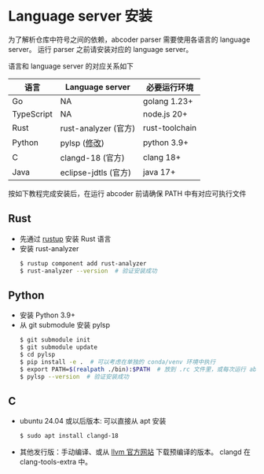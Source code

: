 # Language server 安装
为了解析仓库中符号之间的依赖，abcoder parser 需要使用各语言的 language server。
运行 parser 之前请安装对应的 language server。

语言和 language server 的对应关系如下

| 语言       | Language server                                                | 必要运行环境   |
| ---------- | -------------------------------------------------------------- | -------------- |
| Go         | NA                                                             | golang 1.23+   |
| TypeScript | NA                                                             | node.js 20+    |
| Rust       | rust-analyzer (官方)                                           | rust-toolchain |
| Python     | pylsp ([修改](https://github.com/Hoblovski/python-lsp-server)) | python 3.9+    |
| C          | clangd-18 (官方)                                               | clang 18+      |
| Java       | eclipse-jdtls (官方)                                           | java 17+       |

按如下教程完成安装后，在运行 abcoder 前请确保 PATH 中有对应可执行文件

## Rust
* 先通过 [rustup](https://www.rust-lang.org/tools/install) 安装 Rust 语言
* 安装 rust-analyzer
  ```bash
  $ rustup component add rust-analyzer
  $ rust-analyzer --version  # 验证安装成功
  ```

## Python
* 安装 Python 3.9+
* 从 git submodule 安装 pylsp
  ```bash
  $ git submodule init
  $ git submodule update
  $ cd pylsp
  $ pip install -e .  # 可以考虑在单独的 conda/venv 环境中执行
  $ export PATH=$(realpath ./bin):$PATH  # 放到 .rc 文件里，或每次运行 abcoder 前都设置一下
  $ pylsp --version  # 验证安装成功
  ```

## C
* ubuntu 24.04 或以后版本: 可以直接从 apt 安装
  ```bash
  $ sudo apt install clangd-18
  ```

* 其他发行版：手动编译、或从 [llvm 官方网站](https://releases.llvm.org/download.html) 下载预编译的版本。
  clangd 在 clang-tools-extra 中。

